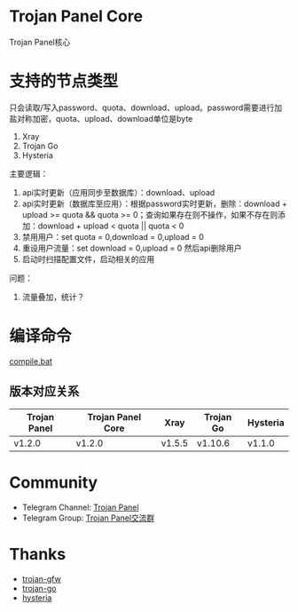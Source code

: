 # Trojan Panel Core

Trojan Panel核心

# 支持的节点类型

只会读取/写入password、quota、download、upload。password需要进行加盐对称加密，quota、upload、download单位是byte

1. Xray
2. Trojan Go
3. Hysteria

主要逻辑：

1. api实时更新（应用同步至数据库）：download、upload
2. api实时更新（数据库至应用）：根据password实时更新，删除：download + upload >= quota && quota >= 0；查询如果存在则不操作，如果不存在则添加：download + upload <
   quota || quota < 0
3. 禁用用户：set quota = 0,download = 0,upload = 0
4. 重设用户流量：set download = 0,upload = 0 然后api删除用户
5. 启动时扫描配置文件，启动相关的应用

问题：

1. 流量叠加，统计？

# 编译命令

[compile.bat](./compile.bat)

## 版本对应关系

| Trojan Panel | Trojan Panel Core | Xray   | Trojan Go | Hysteria |
|--------------|-------------------|--------|-----------|----------|
| v1.2.0       | v1.2.0            | v1.5.5 | v1.10.6   | v1.1.0   |

# Community

- Telegram Channel: [Trojan Panel](https://t.me/TrojanPanel)
- Telegram Group: [Trojan Panel交流群](https://t.me/TrojanPanelGroup)

# Thanks

- [trojan-gfw](https://github.com/trojan-gfw/trojan)
- [trojan-go](https://github.com/p4gefau1t/trojan-go)
- [hysteria](https://github.com/HyNetwork/hysteria)
